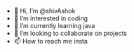 - 👋 Hi, I’m @shivAshok
- 👀 I’m interested in coding
- 🌱 I’m currently learning java
- 💞️ I’m looking to collaborate on projects
- 📫 How to reach me insta

<!---
shivAshok/shivAshok is a ✨ special ✨ repository because its `README.md` (this file) appears on your GitHub profile.
You can click the Preview link to take a look at your changes.
--->
